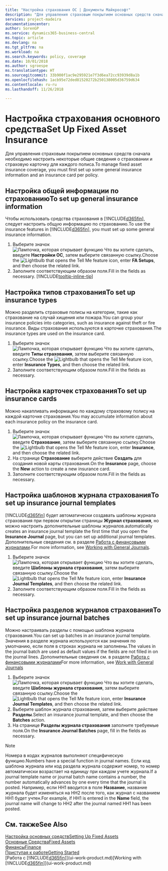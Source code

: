 ```yaml
---
title: "Настройка страхования ОС | Документы Майкрософт"
description: "Для управления страховым покрытием основных средств сначала необходимо настроить некоторые общие сведения о страховании и страховую карточку для каждого полиса."
services: project-madeira
documentationcenter: 
author: SorenGP
ms.service: dynamics365-business-central
ms.topic: article
ms.devlang: na
ms.tgt_pltfrm: na
ms.workload: na
ms.search.keywords: policy, coverage
ms.date: 10/01/2018
ms.author: sgroespe
ms.translationtype: HT
ms.sourcegitcommit: 33b900f1ac9e295921e7f3d6ea72cc93939d8a1b
ms.openlocfilehash: 1acb95e72ded81520272b250138005d36759d634
ms.contentlocale: ru-ru
ms.lasthandoff: 11/26/2018

---
```

# <a name="set-up-fixed-asset-insurance"></a><span data-ttu-id="8ac4f-103">Настройка страхования основного средства</span><span class="sxs-lookup"><span data-stu-id="8ac4f-103">Set Up Fixed Asset Insurance</span></span>
<span data-ttu-id="8ac4f-104">Для управления страховым покрытием основных средств сначала необходимо настроить некоторые общие сведения о страховании и страховую карточку для каждого полиса.</span><span class="sxs-lookup"><span data-stu-id="8ac4f-104">To manage fixed asset insurance coverage, you must first set up some general insurance information and an insurance card per policy.</span></span>

## <a name="to-set-up-general-insurance-information"></a><span data-ttu-id="8ac4f-105">Настройка общей информации по страхованию</span><span class="sxs-lookup"><span data-stu-id="8ac4f-105">To set up general insurance information</span></span>
<span data-ttu-id="8ac4f-106">Чтобы использовать средства страхования в [!INCLUDE[d365fin](includes/d365fin_md.md)], следует настроить общую информацию по страхованию.</span><span class="sxs-lookup"><span data-stu-id="8ac4f-106">To use the insurance features in [!INCLUDE[d365fin](includes/d365fin_md.md)], you must set up some general insurance information.</span></span>  

1. <span data-ttu-id="8ac4f-107">Выберите значок ![Лампочка, которая открывает функцию Что вы хотите сделать](media/ui-search/search_small.png "Что вы хотите сделать"), введите **Настройки ОС**, затем выберите связанную ссылку.</span><span class="sxs-lookup"><span data-stu-id="8ac4f-107">Choose the ![Lightbulb that opens the Tell Me feature](media/ui-search/search_small.png "Tell me what you want to do") icon, enter **FA Setups**, and then choose the related link.</span></span>  
2. <span data-ttu-id="8ac4f-108">Заполните соответствующим образом поля.</span><span class="sxs-lookup"><span data-stu-id="8ac4f-108">Fill in the fields as necessary.</span></span> [!INCLUDE[tooltip-inline-tip](includes/tooltip-inline-tip_md.md)]  

## <a name="to-set-up-insurance-types"></a><span data-ttu-id="8ac4f-109">Настройка типов страхования</span><span class="sxs-lookup"><span data-stu-id="8ac4f-109">To set up insurance types</span></span>
<span data-ttu-id="8ac4f-110">Можно разделить страховые полисы на категории, такие как страхование на случай хищения или пожара.</span><span class="sxs-lookup"><span data-stu-id="8ac4f-110">You can group your insurance policies into categories, such as insurance against theft or fire insurance.</span></span> <span data-ttu-id="8ac4f-111">Виды страхования используются в карточке страхования.</span><span class="sxs-lookup"><span data-stu-id="8ac4f-111">The insurance types are used on the insurance card.</span></span>

1. <span data-ttu-id="8ac4f-112">Выберите значок ![Лампочка, которая открывает функцию Что вы хотите сделать](media/ui-search/search_small.png "Что вы хотите сделать"), введите **Типы страхования**, затем выберите связанную ссылку.</span><span class="sxs-lookup"><span data-stu-id="8ac4f-112">Choose the ![Lightbulb that opens the Tell Me feature](media/ui-search/search_small.png "Tell me what you want to do") icon, enter **Insurance Types**, and then choose the related link.</span></span>  
2. <span data-ttu-id="8ac4f-113">Заполните соответствующим образом поля.</span><span class="sxs-lookup"><span data-stu-id="8ac4f-113">Fill in the fields as necessary.</span></span>

## <a name="to-set-up-insurance-cards"></a><span data-ttu-id="8ac4f-114">Настройка карточек страхования</span><span class="sxs-lookup"><span data-stu-id="8ac4f-114">To set up insurance cards</span></span>
<span data-ttu-id="8ac4f-115">Можно накапливать информацию по каждому страховому полису на каждой карточке страхования.</span><span class="sxs-lookup"><span data-stu-id="8ac4f-115">You may accumulate information about each insurance policy on the insurance card.</span></span>  

1. <span data-ttu-id="8ac4f-116">Выберите значок ![Лампочка, которая открывает функцию Что вы хотите сделать](media/ui-search/search_small.png "Что вы хотите сделать"), введите **Страхование**, затем выберите связанную ссылку.</span><span class="sxs-lookup"><span data-stu-id="8ac4f-116">Choose the ![Lightbulb that opens the Tell Me feature](media/ui-search/search_small.png "Tell me what you want to do") icon, enter **Insurance**, and then choose the related link.</span></span>  
2. <span data-ttu-id="8ac4f-117">На странице **Страхование** выберите действие **Создать** для создания новой карты страхования.</span><span class="sxs-lookup"><span data-stu-id="8ac4f-117">On the **Insurance** page, choose the **New** action to create a  new insurance card.</span></span>  
3. <span data-ttu-id="8ac4f-118">Заполните соответствующим образом поля.</span><span class="sxs-lookup"><span data-stu-id="8ac4f-118">Fill in the fields as necessary.</span></span>

## <a name="to-set-up-insurance-journal-templates"></a><span data-ttu-id="8ac4f-119">Настройка шаблонов журнала страхования</span><span class="sxs-lookup"><span data-stu-id="8ac4f-119">To set up insurance journal templates</span></span>
[!INCLUDE[d365fin](includes/d365fin_md.md)] <span data-ttu-id="8ac4f-120">будет автоматически создавать шаблоны журнала страхования при первом открытии страницы **Журнал страхования**, но можно настроить дополнительные шаблоны журналов.</span><span class="sxs-lookup"><span data-stu-id="8ac4f-120">automatically creates an insurance journal template the first time that you open the **Insurance Journal** page, but you can set up additional journal templates.</span></span> <span data-ttu-id="8ac4f-121">Дополнительные сведения см. в разделе [Работа с финансовыми журналами](ui-work-general-journals.md).</span><span class="sxs-lookup"><span data-stu-id="8ac4f-121">For more information, see [Working with General Journals](ui-work-general-journals.md).</span></span>  

1. <span data-ttu-id="8ac4f-122">Выберите значок ![Лампочка, которая открывает функцию Что вы хотите сделать](media/ui-search/search_small.png "Что вы хотите сделать"), введите **Шаблоны журнала страхования**, затем выберите связанную ссылку.</span><span class="sxs-lookup"><span data-stu-id="8ac4f-122">Choose the ![Lightbulb that opens the Tell Me feature](media/ui-search/search_small.png "Tell me what you want to do") icon, enter **Insurance Journal Templates**, and then choose the related link.</span></span>  
2. <span data-ttu-id="8ac4f-123">Заполните соответствующим образом поля.</span><span class="sxs-lookup"><span data-stu-id="8ac4f-123">Fill in the fields as necessary.</span></span>

## <a name="to-set-up-insurance-journal-batches"></a><span data-ttu-id="8ac4f-124">Настройка разделов журналов страхования</span><span class="sxs-lookup"><span data-stu-id="8ac4f-124">To set up insurance journal batches</span></span>
<span data-ttu-id="8ac4f-125">Можно настраивать разделы с помощью шаблона журнала страхования.</span><span class="sxs-lookup"><span data-stu-id="8ac4f-125">You can set up batches in an insurance journal template.</span></span> <span data-ttu-id="8ac4f-126">Значения в разделе журнала используются как значения по умолчанию, если поля в строках журнала не заполнены.</span><span class="sxs-lookup"><span data-stu-id="8ac4f-126">The values in the journal batch are used as default values if the fields are not filled in on the journal lines.</span></span> <span data-ttu-id="8ac4f-127">Дополнительные сведения см. в разделе [Работа с финансовыми журналами](ui-work-general-journals.md)</span><span class="sxs-lookup"><span data-stu-id="8ac4f-127">For more information, see [Work with General Journals](ui-work-general-journals.md)</span></span>  

1. <span data-ttu-id="8ac4f-128">Выберите значок ![Лампочка, которая открывает функцию Что вы хотите сделать](media/ui-search/search_small.png "Что вы хотите сделать"), введите **Шаблоны журнала страхования**, затем выберите связанную ссылку.</span><span class="sxs-lookup"><span data-stu-id="8ac4f-128">Choose the ![Lightbulb that opens the Tell Me feature](media/ui-search/search_small.png "Tell me what you want to do") icon, enter **Insurance Journal Templates**, and then choose the related link.</span></span>  
2. <span data-ttu-id="8ac4f-129">Выберите шаблон журнала страхования, затем выберите действие **Разделы**.</span><span class="sxs-lookup"><span data-stu-id="8ac4f-129">Select an insurance journal template, and then choose the **Batches** action.</span></span>
3. <span data-ttu-id="8ac4f-130">На странице **Разделы журнала страхования** заполните требуемые поля.</span><span class="sxs-lookup"><span data-stu-id="8ac4f-130">On the **Insurance Journal Batches** page, fill in the fields as necessary.</span></span>

> [!NOTE]  
>   <span data-ttu-id="8ac4f-131">Номера в кодах журналов выполняют специфическую функцию.</span><span class="sxs-lookup"><span data-stu-id="8ac4f-131">Numbers have a special function in journal names.</span></span> <span data-ttu-id="8ac4f-132">Если код шаблона журнала или код раздела журнала содержит номер, то номер автоматически возрастает на единицу при каждом учете журнала.</span><span class="sxs-lookup"><span data-stu-id="8ac4f-132">If a journal template name or journal batch name contains a number, the number automatically advances by one every time that the journal is posted.</span></span> <span data-ttu-id="8ac4f-133">Например, если НН1 вводится в поле **Название**, название журнала будет изменяться на НН2 после того, как журнал с названием НН1 будет учтен.</span><span class="sxs-lookup"><span data-stu-id="8ac4f-133">For example, if HH1 is entered in the **Name** field, the journal name will change to HH2 after the journal named HH1 has been posted.</span></span>

## <a name="see-also"></a><span data-ttu-id="8ac4f-134">См. также</span><span class="sxs-lookup"><span data-stu-id="8ac4f-134">See Also</span></span>
[<span data-ttu-id="8ac4f-135">Настройка основных средств</span><span class="sxs-lookup"><span data-stu-id="8ac4f-135">Setting Up Fixed Assets</span></span>](fa-setup.md)  
[<span data-ttu-id="8ac4f-136">Основные Средства</span><span class="sxs-lookup"><span data-stu-id="8ac4f-136">Fixed Assets</span></span>](fa-manage.md)  
[<span data-ttu-id="8ac4f-137">Финансы</span><span class="sxs-lookup"><span data-stu-id="8ac4f-137">Finance</span></span>](finance.md)  
[<span data-ttu-id="8ac4f-138">Приступая к работе</span><span class="sxs-lookup"><span data-stu-id="8ac4f-138">Getting Started</span></span>](product-get-started.md)  
<span data-ttu-id="8ac4f-139">[Работа с [!INCLUDE[d365fin](includes/d365fin_md.md)]](ui-work-product.md)</span><span class="sxs-lookup"><span data-stu-id="8ac4f-139">[Working with [!INCLUDE[d365fin](includes/d365fin_md.md)]](ui-work-product.md)</span></span>

